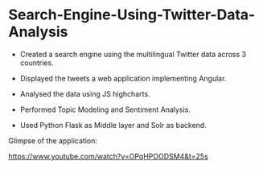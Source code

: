 # Search-Engine-Using-Twitter-Data-Analysis

* Created a search engine using the multilingual Twitter data across 3 countries. 

* Displayed the tweets a web application implementing Angular.

* Analysed the data using JS highcharts.

* Performed Topic Modeling and Sentiment Analysis.

* Used Python Flask as Middle layer and Solr as backend.


Glimpse of the application:

https://www.youtube.com/watch?v=OPqHPOODSM4&t=25s

